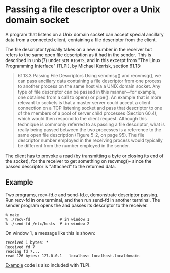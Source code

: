 # Passing a file descriptor over a Unix domain socket

A program that listens on a Unix domain socket can accept special ancillary
data from a connected client, containing a file descriptor from the client.

The file descriptor typically takes on a new number in the receiver but refers
to the same open file description as it had in the sender.  This is described
in unix(7) under `SCM_RIGHTS`, and in this excerpt from "The Linux Programming
Interface" (TLPI), by Michael Kerrisk, section 61.13:

> 61.13.3 Passing File Descriptors
> Using sendmsg() and recvmsg(), we can pass ancillary data containing a file
> descriptor from one process to another process on the same host via a UNIX
> domain socket. Any type of file descriptor can be passed in this manner—for
> example, one obtained from a call to open() or pipe(). An example that is
> more relevant to sockets is that a master server could accept a client
> connection on a TCP listening socket and pass that descriptor to one of the
> members of a pool of server child processes (Section 60.4), which would then
> respond to the client request.  Although this technique is commonly referred
> to as passing a file descriptor, what is really being passed between the two
> processes is a reference to the same open file description (Figure 5-2, on
> page 95). The file descriptor number employed in the receiving process would
> typically be different from the number employed in the sender.

The client has to provoke a read (by transmitting a byte or closing its end of
the socket), for the receiver to get something on recvmsg()- since the passed
descriptor is "attached" to the returned data.

## Example

Two programs, recv-fd.c and send-fd.c, demonstrate descriptor passing. Run 
recv-fd in one terminal, and then run send-fd <file> in another terminal. The
sender program opens the <file> and passes its descriptor to the receiver.

    % make
    % ./recv-fd             # in window 1
    % ./send-fd /etc/hosts  # in window 2

On window 1, a message like this is shown:

    received 1 bytes: *
    Received fd 7
    reading fd 7...
    read 126 bytes: 127.0.0.1   localhost localhost.localdomain

[Example](http://man7.org/tlpi/code/online/dist/sockets/scm_rights_send.c.html)
code is also included with TLPI.

